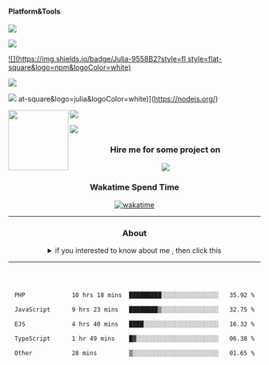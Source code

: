 #### Platform&Tools

[![](https://img.shields.io/badge/-NPM-cb3837?style=flat-square&logo=npm&logoColor=white)](https://npmjs.com/)

[![](https://img.shields.io/badge/PHP-777BB4?style=flat-square&logo=php&logoColor=white)](https://nodejs.org/)

[![](https://img.shields.io/badge/Julia-9558B2?style=fl style=flat-square&logo=npm&logoColor=white)](https://npmjs.com/)



[![](https://img.shields.io/badge/PHP-777BB4?style=flat-square&logo=php&logoColor=white)](https://nodejs.org/)





[![](https://img.shields.io/badge/Julia-9558B2?style=flat-square&logo=julia&logoColor=white)](https://nodejs.org/) at-square&logo=julia&logoColor=white)](https://nodejs.org/)

<img src="https://media.discordapp.net/attachments/1021013887576985630/1114966165660377088/IMG_20230605_000722_907.jpg" width="120" align="left">

[![](https://img.shields.io/badge/-Node.js-43853d?style=flat-square&logo=node.js&logoColor=ffffff)](https://nodejs.org/)

[![](https://img.shields.io/badge/Visual_Studio_Code-0078D4?style=flat-square&logo=visual%20studio%20code&logoColor=white)](https://nodejs.org/)

<center>

  

### Hire me for some project on

<a href="https://projects.co.id/public/browse_users/view/496e26/imtaqinid"> <img src="https://cdn.projects.co.id/assets/img/projectscoid.png"/></a>

### Wakatime Spend Time 

  

[![wakatime](https://wakatime.com/badge/user/87646243-158a-4241-a3cb-668e1fa2dbb8.svg)](https://wakatime.com/@87646243-158a-4241-a3cb-668e1fa2dbb8)

               

_______ 

### About

  <details>

  <summary>if you interested to know about me , then click this</summary>

  

  ### About Me👋 Hello World, I'm Fardan Aditya Putra!

I've been breathing life into code since 2019 - that's 4 years of computing adventure! I began my journey with Visual Basic 6, a robust language that laid the foundation of my programming fundamentals. Over the years, I've flirted with JavaScript (since 2019), Python (since 2021), and PHP (since 2023). 

In the process, I fell in love with JavaScript, a language that's as dynamic as the web itself. I've built some cool projects, learned a ton, and had loads of fun.

But as in any love story, there's a twist. Rust entered the scene! The safety, concurrency, and performance that Rust offers have started to capture my heart. I'm still a JS loyalist but don't be surprised if you see me moonlighting with Rust.

Remember, in the world of programming, it's not about cheating on one language with another; it's about finding the right tool for the job. And right now, I'm quite smitten with the Rust toolset.

Feel free to check out my repositories and contributions. I'm always up for collaboration and learning from the GitHub community. Feel free to drop me a message or question. 

Happy Coding! 🚀👨‍💻💻🌐

</details>

_______

&nbsp;&nbsp;     &nbsp;&nbsp;    &nbsp;&nbsp;   &nbsp;&nbsp;

 

<!--START_SECTION:waka-->

```txt

PHP             10 hrs 18 mins  █████████░░░░░░░░░░░░░░░░   35.92 %

JavaScript      9 hrs 23 mins   ████████▒░░░░░░░░░░░░░░░░   32.75 %

EJS             4 hrs 40 mins   ████░░░░░░░░░░░░░░░░░░░░░   16.32 %

TypeScript      1 hr 49 mins    █▓░░░░░░░░░░░░░░░░░░░░░░░   06.38 %

Other           28 mins         ▒░░░░░░░░░░░░░░░░░░░░░░░░   01.65 %

```

<!--END_SECTION:waka-->
